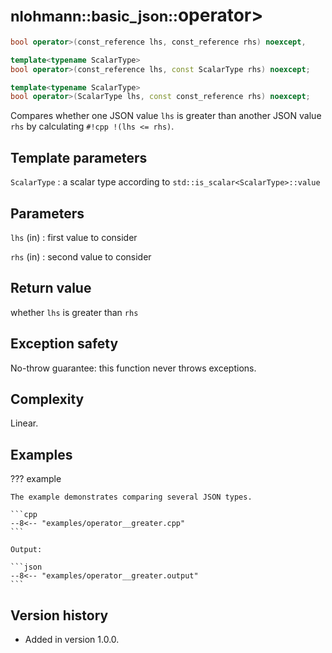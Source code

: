 # <small>nlohmann::basic_json::</small>operator>

```cpp
bool operator>(const_reference lhs, const_reference rhs) noexcept,

template<typename ScalarType>
bool operator>(const_reference lhs, const ScalarType rhs) noexcept;

template<typename ScalarType>
bool operator>(ScalarType lhs, const const_reference rhs) noexcept;
```

Compares whether one JSON value `lhs` is greater than another JSON value `rhs` by calculating `#!cpp !(lhs <= rhs)`.

## Template parameters

`ScalarType`
:   a scalar type according to `std::is_scalar<ScalarType>::value`

## Parameters

`lhs` (in)
:   first value to consider 

`rhs` (in)
:   second value to consider 

## Return value

whether `lhs` is greater than `rhs`

## Exception safety

No-throw guarantee: this function never throws exceptions.

## Complexity

Linear.

## Examples

??? example

    The example demonstrates comparing several JSON types.
        
    ```cpp
    --8<-- "examples/operator__greater.cpp"
    ```
    
    Output:
    
    ```json
    --8<-- "examples/operator__greater.output"
    ```

## Version history

- Added in version 1.0.0.
